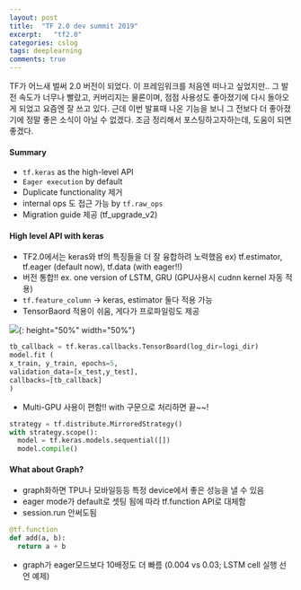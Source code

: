 ```yaml
---
layout: post
title:  "TF 2.0 dev summit 2019"
excerpt:   "tf2.0"
categories: cslog
tags: deeplearning
comments: true
---
```


TF가 어느새 벌써 2.0 버전이 되었다. 이 프레임워크를 처음엔 떠나고 싶었지만.. 그 발전 속도가 너무나 빨랐고, 커버리지는 물론이며, 점점 사용성도 좋아졌기에 다시 돌아오게 되었고 요즘엔 잘 쓰고 있다. 근데 이번 발표때 나온 기능을 보니 그 전보다 더 좋아졌기에 정말 좋은 소식이 아닐 수 없겠다. 조금 정리해서 포스팅하고자하는데, 도움이 되면 좋겠다.




#### Summary
- ```tf.keras``` as the high-level API
- ```Eager execution``` by default
- Duplicate functionality 제거
- internal ops 도 접근 가능 by ```tf.raw_ops```
- Migration guide 제공 (tf_upgrade_v2)

#### High level API with keras
- TF2.0에서는 keras와 tf의 특징들을 더 잘 융합하려 노력했음 ex) tf.estimator, tf.eager (default now), tf.data (with eager!!)
- 버전 통합!! ex. one version of LSTM, GRU (GPU사용시 cudnn kernel 자동 적용)
- ```tf.feature_column``` -> keras, estimator 둘다 적용 가능
- TensorBaord 적용이 쉬움, 게다가 프로파일링도 제공

![](https://eagle705.github.io/img/markdown-img-paste-20190309145930883.png){: height="50%" width="50%"}


```python
tb_callback = tf.keras.callbacks.TensorBoard(log_dir=logi_dir)
model.fit (
x_train, y_train, epochs=5,
validation_data=[x_test,y_test],
callbacks=[tb_callback]
)
```
- Multi-GPU 사용이 편함!! with 구문으로 처리하면 끝~~!
```python
strategy = tf.distribute.MirroredStrategy()
with strategy.scope():
  model = tf.keras.models.sequential([])
  model.compile()  
```

#### What about Graph?
- graph화하면 TPU나 모바일등등 특정 device에서 좋은 성능을 낼 수 있음
- eager mode가 default로 셋팅 됨에 따라 tf.function API로 대체함
- session.run  안써도됨
```python
@tf.function
def add(a, b):
  return a + b
```
- graph가 eager모드보다 10배정도 더 빠름 (0.004 vs 0.03; LSTM cell 실행 선언 예제)
